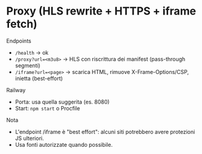 # Proxy (HLS rewrite + HTTPS + iframe fetch)
Endpoints
- `/health` -> ok
- `/proxy?url=<m3u8>` -> HLS con riscrittura dei manifest (pass-through segmenti)
- `/iframe?url=<page>` -> scarica HTML, rimuove X-Frame-Options/CSP, inietta <base> (best-effort)

Railway
- Porta: usa quella suggerita (es. 8080)
- Start: `npm start` o Procfile

Nota
- L'endpoint /iframe è "best effort": alcuni siti potrebbero avere protezioni JS ulteriori.
- Usa fonti autorizzate quando possibile.
